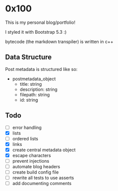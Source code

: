 # 0x100

This is my personal blog/portfolio!

I styled it with Bootstrap 5.3 :)

bytecode (the markdown transpiler) is written in c++

## Data Structure
Post metadata is structured like so:
- postmetadata_object
    - title: string
    - description: string
    - filepath: string
    - id: string

## Todo
- [ ] error handling
- [x] lists
- [ ] ordered lists
- [x] links
- [x] create central metadata object
- [x] escape characters
- [ ] prevent injections
- [ ] automate blog headers
- [ ] create build config file
- [ ] rewrite all tests to use asserts
- [ ] add documenting comments
